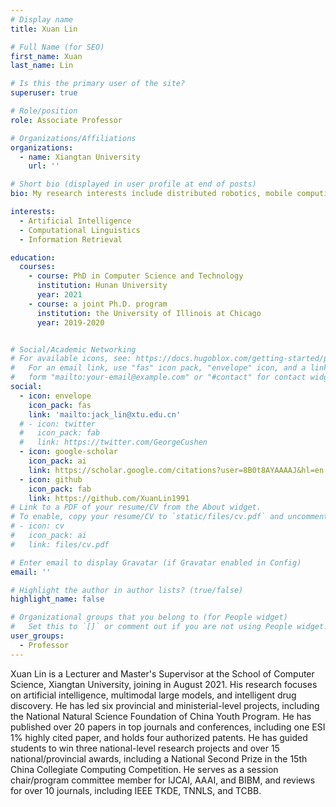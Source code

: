 ```yaml
---
# Display name
title: Xuan Lin

# Full Name (for SEO)
first_name: Xuan
last_name: Lin

# Is this the primary user of the site?
superuser: true

# Role/position
role: Associate Professor

# Organizations/Affiliations
organizations:
  - name: Xiangtan University
    url: ''

# Short bio (displayed in user profile at end of posts)
bio: My research interests include distributed robotics, mobile computing and programmable matter.

interests:
  - Artificial Intelligence
  - Computational Linguistics
  - Information Retrieval

education:
  courses:
    - course: PhD in Computer Science and Technology
      institution: Hunan University
      year: 2021
    - course: a joint Ph.D. program
      institution: the University of Illinois at Chicago
      year: 2019-2020


# Social/Academic Networking
# For available icons, see: https://docs.hugoblox.com/getting-started/page-builder/#icons
#   For an email link, use "fas" icon pack, "envelope" icon, and a link in the
#   form "mailto:your-email@example.com" or "#contact" for contact widget.
social:
  - icon: envelope
    icon_pack: fas
    link: 'mailto:jack_lin@xtu.edu.cn'
  # - icon: twitter
  #   icon_pack: fab
  #   link: https://twitter.com/GeorgeCushen
  - icon: google-scholar
    icon_pack: ai
    link: https://scholar.google.com/citations?user=8B0t8AYAAAAJ&hl=en
  - icon: github
    icon_pack: fab
    link: https://github.com/XuanLin1991
# Link to a PDF of your resume/CV from the About widget.
# To enable, copy your resume/CV to `static/files/cv.pdf` and uncomment the lines below.
# - icon: cv
#   icon_pack: ai
#   link: files/cv.pdf

# Enter email to display Gravatar (if Gravatar enabled in Config)
email: ''

# Highlight the author in author lists? (true/false)
highlight_name: false

# Organizational groups that you belong to (for People widget)
#   Set this to `[]` or comment out if you are not using People widget.
user_groups:
  - Professor
---
```


Xuan Lin is a Lecturer and Master's Supervisor at the School of Computer Science, Xiangtan University, joining in August 2021. His research focuses on artificial intelligence, multimodal large models, and intelligent drug discovery. He has led six provincial and ministerial-level projects, including the National Natural Science Foundation of China Youth Program. He has published over 20 papers in top journals and conferences, including one ESI 1% highly cited paper, and holds four authorized patents. He has guided students to win three national-level research projects and over 15 national/provincial awards, including a National Second Prize in the 15th China Collegiate Computing Competition. He serves as a session chair/program committee member for IJCAI, AAAI, and BIBM, and reviews for over 10 journals, including IEEE TKDE, TNNLS, and TCBB.
